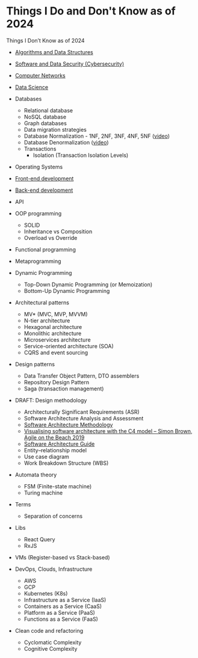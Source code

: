 # Things I Do and Don't Know as of 2024
Things I Don’t Know as of 2024

* [Algorithms and Data Structures](https://github.com/DemjanUA/Things-I-Don-t-Know-as-of-2021/blob/main/algorithms%20and%20data%20structures/index.md)
* [Software and Data Security (Cybersecurity)](https://github.com/DemjanUA/Things-I-Don-t-Know-as-of-2021/blob/main/software%20and%20data%20security/index.md)

* [Computer Networks](https://github.com/DemjanUA/Things-I-Don-t-Know-as-of-2024/blob/main/computer%20networks/index.md)
* [Data Science](https://github.com/DemjanUA/Things-I-Don-t-Know-as-of-2024/blob/main/data%20science/index.md)
* Databases
  - Relational database
  - NoSQL database
  - Graph databases
  - Data migration strategies
  - Database Normalization - 1NF, 2NF, 3NF, 4NF, 5NF ([video](https://www.youtube.com/watch?v=GFQaEYEc8_8&ab_channel=Decomplexify))
  - Database Denormalization ([video](https://www.youtube.com/watch?v=4bTq0GdSeQs&ab_channel=Decomplexify))
  - Transactions
    - Isolation (Transaction Isolation Levels)
* Operating Systems
* [Front-end development](https://github.com/DemjanUA/Things-I-Don-t-Know-as-of-2021/blob/main/front-end-development.md)
* [Back-end development](https://github.com/DemjanUA/Things-I-Don-t-Know-as-of-2021/blob/main/back-end-development.md)
* API
* OOP programming
  - SOLID
  - Inheritance vs Composition
  - Overload vs Override
* Functional programming
* Metaprogramming
* Dynamic Programming
  - Top-Down Dynamic Programming (or Memoization)
  - Bottom-Up Dynamic Programming
* Architectural patterns
  - MV* (MVC, MVP, MVVM)
  - N-tier architecture
  - Hexagonal architecture
  - Monolithic architecture
  - Microservices architecture
  - Service-oriented architecture (SOA)
  - CQRS and event sourcing
* Design patterns
  - Data Transfer Object Pattern, DTO assemblers
  - Repository Design Pattern
  - Saga (transaction management)
* DRAFT: Design methodology
  - Architecturally Significant Requirements (ASR)
  - Software Architecture Analysis and Assessment
  - [Software Architecture Methodology](https://magdamiu.com/2021/02/22/software-architecture-methodology/)
  - [Visualising software architecture with the C4 model – Simon Brown, Agile on the Beach 2019](https://www.youtube.com/watch?v=x2-rSnhpw0g&ab_channel=AgileontheBeach)
  - [Software Architecture Guide](https://martinfowler.com/architecture/)
  - Entity–relationship model
  - Use case diagram
  - Work Breakdown Structure (WBS) 
* Automata theory
  - FSM (Finite-state machine)
  - Turing machine
* Terms
  - Separation of concerns
* Libs
  - React Query
  - RxJS
* VMs (Register-based vs Stack-based)
* DevOps, Clouds, Infrastructure
  - AWS
  - GCP
  - Kubernetes (K8s)
  - Infrastructure as a Service (IaaS)
  - Containers as a Service (CaaS)
  - Platform as a Service (PaaS)
  - Functions as a Service (FaaS)
* Clean code and refactoring
  - Cyclomatic Complexity
  - Cognitive Complexity
